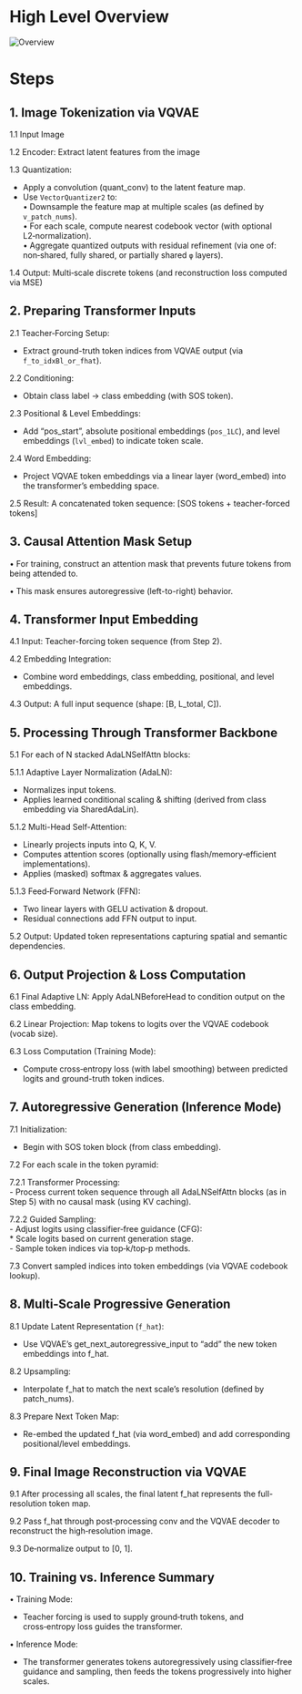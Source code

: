 # High Level Overview
![Overview](https://github.com/user-attachments/assets/2dba3ebb-52d6-4fb5-be5b-a23edd53ceb6)

# Steps

## 1. Image Tokenization via VQVAE

1.1 Input Image  

1.2 Encoder: Extract latent features from the image  

1.3 Quantization:  
  - Apply a convolution (quant_conv) to the latent feature map.  
  - Use `VectorQuantizer2` to:  
    • Downsample the feature map at multiple scales (as defined by `v_patch_nums`).  
    • For each scale, compute nearest codebook vector (with optional L2‑normalization).  
    • Aggregate quantized outputs with residual refinement (via one of: non‑shared, fully shared, or partially shared `φ` layers).  

1.4 Output: Multi‑scale discrete tokens (and reconstruction loss computed via MSE)  

## 2. Preparing Transformer Inputs

2.1 Teacher‑Forcing Setup:  
  - Extract ground-truth token indices from VQVAE output (via `f_to_idxBl_or_fhat`).  

2.2 Conditioning:  
  - Obtain class label → class embedding (with SOS token).  

2.3 Positional & Level Embeddings:  
  - Add “pos_start”, absolute positional embeddings (`pos_1LC`), and level embeddings (`lvl_embed`) to indicate token scale.  

2.4 Word Embedding:  
  - Project VQVAE token embeddings via a linear layer (word_embed) into the transformer’s embedding space.  

2.5 Result: A concatenated token sequence: [SOS tokens + teacher-forced tokens]  

## 3. Causal Attention Mask Setup

• For training, construct an attention mask that prevents future tokens from being attended to.  

• This mask ensures autoregressive (left-to-right) behavior.  

## 4. Transformer Input Embedding 

4.1 Input: Teacher-forcing token sequence (from Step 2).  

4.2 Embedding Integration:  
  - Combine word embeddings, class embedding, positional, and level embeddings.  

4.3 Output: A full input sequence (shape: [B, L_total, C]).  

## 5. Processing Through Transformer Backbone

5.1 For each of N stacked AdaLNSelfAttn blocks:  

5.1.1 Adaptive Layer Normalization (AdaLN):  
   - Normalizes input tokens.  
   - Applies learned conditional scaling & shifting (derived from class embedding via SharedAdaLin).  

5.1.2 Multi-Head Self-Attention:  
   - Linearly projects inputs into Q, K, V.  
   - Computes attention scores (optionally using flash/memory‑efficient implementations).  
   - Applies (masked) softmax & aggregates values.  

5.1.3 Feed‑Forward Network (FFN):  
   - Two linear layers with GELU activation & dropout.  
   - Residual connections add FFN output to input.  

5.2 Output: Updated token representations capturing spatial and semantic dependencies.  

## 6. Output Projection & Loss Computation

6.1 Final Adaptive LN: Apply AdaLNBeforeHead to condition output on the class embedding.  

6.2 Linear Projection: Map tokens to logits over the VQVAE codebook (vocab size).  

6.3 Loss Computation (Training Mode):  
  - Compute cross‑entropy loss (with label smoothing) between predicted logits and ground-truth token indices.  

## 7. Autoregressive Generation (Inference Mode)

7.1 Initialization:  
  - Begin with SOS token block (from class embedding).  

7.2 For each scale in the token pyramid:  

7.2.1 Transformer Processing:  
     - Process current token sequence through all AdaLNSelfAttn blocks (as in Step 5) with no causal mask (using KV caching).  

 7.2.2 Guided Sampling:  
     - Adjust logits using classifier‑free guidance (CFG):  
       * Scale logits based on current generation stage.  
     - Sample token indices via top‑k/top‑p methods.  

7.3 Convert sampled indices into token embeddings (via VQVAE codebook lookup).  


## 8. Multi‑Scale Progressive Generation 

8.1 Update Latent Representation (`f_hat`):  
  - Use VQVAE’s get_next_autoregressive_input to “add” the new token embeddings into f_hat.  

8.2 Upsampling:  
  - Interpolate f_hat to match the next scale’s resolution (defined by patch_nums).  

8.3 Prepare Next Token Map:  
  - Re-embed the updated f_hat (via word_embed) and add corresponding positional/level embeddings.  

## 9. Final Image Reconstruction via VQVAE  

9.1 After processing all scales, the final latent f_hat represents the full-resolution token map.  

9.2 Pass f_hat through post‑processing conv and the VQVAE decoder to reconstruct the high‑resolution image.  

9.3 De‑normalize output to [0, 1].  

## 10. Training vs. Inference Summary

• Training Mode:  
  - Teacher forcing is used to supply ground‑truth tokens, and cross‑entropy loss guides the transformer.  

• Inference Mode:  
  - The transformer generates tokens autoregressively using classifier‑free guidance and sampling, then feeds the tokens progressively into higher scales.  
